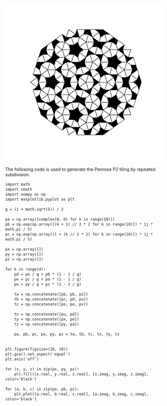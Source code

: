 ![Penrose P2 tiling](/static/blog/20220216-penrose-kites-and-darts/penrose-II.png)

The following code is used to generate the Penrose P2 tiling by repeated subdivision.

    import math
    import cmath
    import numpy as np
    import matplotlib.pyplot as plt

    g = (1 + math.sqrt(5)) / 2

    pa = np.array([complex(0, 0) for k in range(10)])
    pb = np.exp(np.array([(k + 1) // 2 * 2 for k in range(10)]) * 1j * math.pi / 5)
    pc = np.exp(np.array([1 + (k // 2 * 2) for k in range(10)]) * 1j * math.pi / 5)
    
    px = np.array([])
    py = np.array([])
    pz = np.array([])
        
    for k in range(4):
    	pd = pa / g + pb * (1 - 1 / g)
        pe = pc / g + pa * (1 - 1 / g)
        pu = py / g + pz * (1 - 1 / g)

        ta = np.concatenate([pb, pb, pz]) 
        tb = np.concatenate([pc, pd, pu])
        tc = np.concatenate([pe, pe, px])
    
        tx = np.concatenate([pu, pd])
        ty = np.concatenate([px, pe])
        tz = np.concatenate([py, pa])
    
        pa, pb, pc, px, py, pz = ta, tb, tc, tx, ty, tz


    plt.figure(figsize=(10, 10))
    plt.gca().set_aspect('equal')
    plt.axis('off')
    
    for (x, y, z) in zip(px, py, pz):
        plt.fill([x.real, y.real, z.real], [x.imag, y.imag, z.imag], color='black')
        
    for (a, b, c) in zip(pa, pb, pc):
        plt.plot([a.real, b.real, c.real], [a.imag, b.imag, c.imag], color='black')
         
